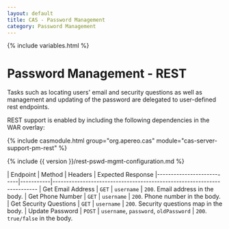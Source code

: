 ```yaml
---
layout: default
title: CAS - Password Management
category: Password Management
---
```


{% include variables.html %}

# Password Management - REST

Tasks such as locating users' email and security questions as well as management
and updating of the password are delegated to user-defined rest endpoints.

REST support is enabled by including the following dependencies in the WAR overlay:

{% include casmodule.html group="org.apereo.cas" module="cas-server-support-pm-rest" %}

{% include {{ version }}/rest-pswd-mgmt-configuration.md %}

| Endpoint                  | Method    | Headers             | Expected Response
|---------------------------|-----------|------------------------------------------------------------------------
| Get Email Address         | `GET`     | `username`          | `200`. Email address in the body.
| Get Phone Number          | `GET`     | `username`          | `200`. Phone number in the body.
| Get Security Questions    | `GET`     | `username`          | `200`. Security questions map in the body.
| Update Password           | `POST`    | `username`, `password`, `oldPassword` | `200`. `true/false` in the body.
